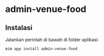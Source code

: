 # admin-venue-food

## Instalasi

Jalankan perintah di bawah di folder aplikasi:

```
mim app install admin-venue-food
```

